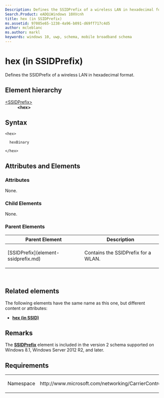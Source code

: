 ```yaml
---
Description: Defines the SSIDPrefix of a wireless LAN in hexadecimal format.
Search.Product: eADQiWindows 10XVcnh
title: hex (in SSIDPrefix)
ms.assetid: 97085e65-1238-4a96-b091-d69ff717c4d5
author: mcleblanc
ms.author: markl
keywords: windows 10, uwp, schema, mobile broadband schema
---
```


# hex (in SSIDPrefix)


Defines the SSIDPrefix of a wireless LAN in hexadecimal format.

## Element hierarchy

<dl>
<dt><a href="element-ssidprefix.md">&lt;SSIDPrefix&gt;</a></dt>
<dd><b>&lt;hex&gt;</b></dd>
</dl>

## Syntax

``` syntax
<hex>

  hexBinary

</hex>
```

## Attributes and Elements


### Attributes

None.

### Child Elements

None.

### Parent Elements

<table>
<colgroup>
<col width="50%" />
<col width="50%" />
</colgroup>
<thead>
<tr class="header">
<th>Parent Element</th>
<th>Description</th>
</tr>
</thead>
<tbody>
<tr class="odd">
<td>[SSIDPrefix](element-ssidprefix.md)</td>
<td><p>Contains the SSIDPrefix for a WLAN.</p></td>
</tr>
</tbody>
</table>

 

## Related elements


The following elements have the same name as this one, but different content or attributes:

-   **[hex (in SSID)](element-hex.md)**

## Remarks

The [**SSIDPrefix**](element-ssidprefix.md) element is included in the version 2 schema supported on Windows 8.1, Windows Server 2012 R2, and later.

## Requirements

<table>
<colgroup>
<col width="50%" />
<col width="50%" />
</colgroup>
<tbody>
<tr class="odd">
<td><p>Namespace</p></td>
<td><p>http://www.microsoft.com/networking/CarrierControl/WLAN/v2</p></td>
</tr>
</tbody>
</table>

 

 



